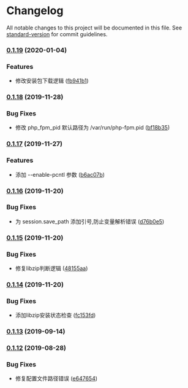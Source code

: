 # Changelog

All notable changes to this project will be documented in this file. See [standard-version](https://github.com/conventional-changelog/standard-version) for commit guidelines.

### [0.1.19](https://github.com/daixijun/ansible-role-php/compare/v0.1.18...v0.1.19) (2020-01-04)


### Features

* 修改安装包下载逻辑 ([fb941b1](https://github.com/daixijun/ansible-role-php/commit/fb941b10ed95bf1c8d2ca06c8ee5425b95872423))

### [0.1.18](https://github.com/daixijun/ansible-role-php/compare/v0.1.17...v0.1.18) (2019-11-28)


### Bug Fixes

* 修改 php_fpm_pid 默认路径为 /var/run/php-fpm.pid ([bf18b35](https://github.com/daixijun/ansible-role-php/commit/bf18b355396bc55746557955753304c8f624f847))

### [0.1.17](https://github.com/daixijun/ansible-role-php/compare/v0.1.16...v0.1.17) (2019-11-27)


### Features

* 添加 --enable-pcntl 参数 ([b6ac07b](https://github.com/daixijun/ansible-role-php/commit/b6ac07bc20e5826316fab904d5c14e35488e4d49))

### [0.1.16](https://github.com/daixijun/ansible-role-php/compare/v0.1.15...v0.1.16) (2019-11-20)


### Bug Fixes

* 为 session.save_path 添加引号,防止变量解析错误 ([d76b0e5](https://github.com/daixijun/ansible-role-php/commit/d76b0e515458dc556e3f5d5a5e05d8be466166a6))

### [0.1.15](https://github.com/daixijun/ansible-role-php/compare/v0.1.14...v0.1.15) (2019-11-20)


### Bug Fixes

* 修复libzip判断逻辑 ([48155aa](https://github.com/daixijun/ansible-role-php/commit/48155aae9ef6ea106f9b5e16f60ee6a7ff62df86))

### [0.1.14](https://github.com/daixijun/ansible-role-php/compare/v0.1.13...v0.1.14) (2019-11-20)


### Bug Fixes

* 添加libzip安装状态检查 ([fc153fd](https://github.com/daixijun/ansible-role-php/commit/fc153fd5a3844b465278a3f27cfdafc5fa5187c0))

### [0.1.13](https://github.com/daixijun/ansible-role-php/compare/v0.1.12...v0.1.13) (2019-09-14)

### [0.1.12](https://github.com/daixijun/ansible-role-php/compare/v0.1.11...v0.1.12) (2019-08-28)


### Bug Fixes

* 修复配置文件路径错误 ([e647654](https://github.com/daixijun/ansible-role-php/commit/e647654))
